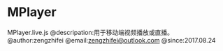 # MPlayer
MPlayer.live.js
@descripation:用于移动端视频播放或直播。
@author:zengzhifei
@email:zengzhifei@outlook.com
@since:2017.08.24
